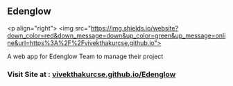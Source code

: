 <h2>Edenglow</h2>

<p align="right">
<img src="https://img.shields.io/website?down_color=red&down_message=down&up_color=green&up_message=online&url=https%3A%2F%2Fvivekthakurcse.github.io"></p>

A web app for Edenglow Team to manage their project
<h3>Visit Site at : <a href="https://vivekthakurcse.github.io/Edenglow/">vivekthakurcse.github.io/Edenglow</h3>
